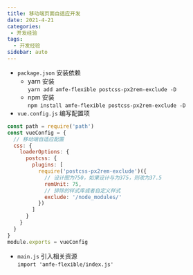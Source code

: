 ```yaml
---
title: 移动端页面自适应开发
date: 2021-4-21
categories:
 - 开发经验
tags:
  - 开发经验
sidebar: auto
---
```


+ `package.json` 安装依赖  
  + yarn 安装  
    `yarn add amfe-flexible postcss-px2rem-exclude -D`
  + npm 安装  
    `npm install amfe-flexible postcss-px2rem-exclude -D`
+ `vue.config.js` 编写配置项
```JavaScript
const path = require('path')
const vueConfig = {
  // 移动端自适应配置
  css: {
    loaderOptions: {
      postcss: {
        plugins: [
          require('postcss-px2rem-exclude')({
            // 设计图为750，如果设计与为375，则改为37.5
            remUnit: 75,
            // 排除的样式库或者自定义样式
            exclude: '/node_modules/'
          })
        ]
      }
    }
  }
}
module.exports = vueConfig
```
+ `main.js` 引入相关资源  
  `import 'amfe-flexible/index.js'`
